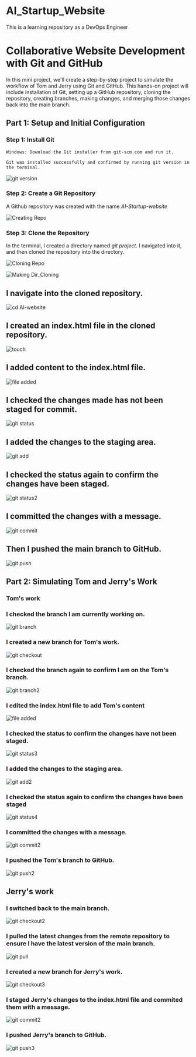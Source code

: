 # AI_Startup_Website
This is a learning repository as a DevOps Engineer
# Collaborative Website Development with Git and GitHub

In this mini project, we'll create a step-by-step project to simulate the workflow of Tom and Jerry using Git and GitHub. This hands-on project will include installation of Git, setting up a GitHub repository, cloning the repository, creating branches, making changes, and merging those changes back into the main branch.

## Part 1: Setup and Initial Configuration

### Step 1: Install Git

    Windows: Download the Git installer from git-scm.com and run it.

    Git was installed successfully and confirmed by running git version in the terminal.

![git version](https://github.com/user-attachments/assets/d1e61698-f7bd-40ab-ad8c-c06fa6ad5fc7)


### Step 2: Create a Git Repository

A Github repository was created with the name *AI-Startup-website*

![Creating Repo](https://github.com/user-attachments/assets/b4982f6f-ae89-4f5e-b019-85aeca7f0ca9)


### Step 3: Clone the Repository

In the terminal, I created a directory named *git project*. I navigated into it, and then cloned the repository into the directory.

![Cloning Repo](https://github.com/user-attachments/assets/0b669d9d-d33e-40b0-af6f-23d3060999bb)


![Making Dir_Cloning](https://github.com/user-attachments/assets/ec194f02-922a-4c2e-a50d-8a012f735748)


## I navigate into the cloned repository.

![cd AI-website](https://github.com/user-attachments/assets/be27e103-f438-4ac3-a61d-2c848d35b9c0)


## I created an index.html file in the cloned repository.

![touch](https://github.com/user-attachments/assets/44787bd3-be66-4bb8-b6c9-3f5bfad2910b)


## I added content to the index.html file.

![file added](https://github.com/user-attachments/assets/c52b719c-2e27-4e41-9609-2bee82ca3d27)


## I checked the changes made has not been staged for commit.

![git status](https://github.com/user-attachments/assets/68eb9b2f-ce06-40f2-8a0d-cd5ebd3ebd92)


## I added the changes to the staging area.

![git add](https://github.com/user-attachments/assets/3b08e846-e891-4d41-97cf-3a166634b61f)


## I checked the status again to confirm the changes have been staged.

![git status2](https://github.com/user-attachments/assets/9e511888-b1a8-43b9-8181-c03602c3b1a2)


## I committed the changes with a message.

![git commit](https://github.com/user-attachments/assets/3e6cf59c-d747-4923-98ee-cf5a263973b1)


## Then I pushed the main branch to GitHub.

![git push](https://github.com/user-attachments/assets/80774096-eaff-4efb-9b60-e08751803015)


## Part 2: Simulating Tom and Jerry's Work

### Tom's work

### I checked the branch I am currently working on.

![git branch](https://github.com/user-attachments/assets/fe92bb93-7910-4bc4-adb0-6aaa90489939)


### I created a new branch for Tom's work.

![git checkout](https://github.com/user-attachments/assets/8c524145-b869-4345-a758-1bfad1f0e713)


### I checked the branch again to confirm I am on the Tom's branch.

![git branch2](https://github.com/user-attachments/assets/e3d148ce-7a14-49dc-bf00-64f2734d289e)


### I edited the index.html file to add Tom's content

![file added](https://github.com/user-attachments/assets/b259cd94-b89e-461c-9fb6-9caa1889710e)


### I checked the status to confirm the changes have not been staged.

![git status3](https://github.com/user-attachments/assets/8102d67f-9dd3-449c-96a2-5520f8de5c72)


### I added the changes to the staging area.

![git add2](https://github.com/user-attachments/assets/963bd66b-d291-466c-822a-c3684f74faee)


### I checked the status again to confirm the changes have been staged

![git status4](https://github.com/user-attachments/assets/19c9ebf8-807a-4ce6-b7d3-8061577a0c85)


### I committed the changes with a message.

![git commit2](https://github.com/user-attachments/assets/f24c4712-fd90-4751-9f72-40f984c9c406)


### I pushed the Tom's branch to GitHub.

![git push2](https://github.com/user-attachments/assets/1bef5264-ae5e-4e89-88a3-f57c07ecbbc0)


## Jerry's work

### I switched back to the main branch.

![git checkout2](https://github.com/user-attachments/assets/8071c37e-3dbd-48e7-a1ee-ed58dfc90baa)


### I pulled the latest changes from the remote repository to ensure I have the latest version of the main branch.

![git pull](https://github.com/user-attachments/assets/df7d3f04-f02e-4b61-b536-e2aea1646e29)


### I created a new branch for Jerry's work.

![git checkout3](https://github.com/user-attachments/assets/43558324-9082-4328-ad75-a224e7741d6b)


### I staged Jerry's changes to the index.html file and commited them with a message.

![git commit2](https://github.com/user-attachments/assets/36d634b7-48ee-4f56-8dc6-3dc92299ac69)


### I pushed Jerry's branch to GitHub.
![git push3](https://github.com/user-attachments/assets/c110c299-e264-400c-93b6-150e53a5d503)

